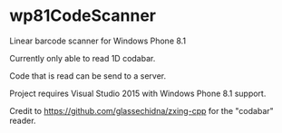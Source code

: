 # wp81CodeScanner
Linear barcode scanner for Windows Phone 8.1

Currently only able to read 1D codabar.

Code that is read can be send to a server.

Project requires Visual Studio 2015 with Windows Phone 8.1 support.

Credit to https://github.com/glassechidna/zxing-cpp for the "codabar" reader.

